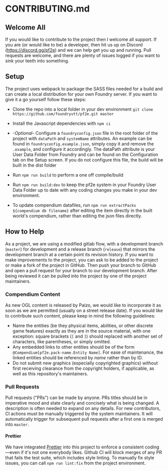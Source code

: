 # CONTRIBUTING.md

## Welcome All

If you would like to contribute to the project then I welcome all support. If you are (or would like to be) a developer, then hit us up on Discord (https://discord.gg/pf2e) and we can help get you up and running. Pull requests are welcome, and there are plenty of issues logged if you want to sink your teeth into something.

## Setup

The project uses webpack to package the SASS files needed for a build and can create a local distribution for your own Foundry server. If you want to give it a go yourself follow these steps:

* Clone the repo into a local folder in your dev environment `git clone https://github.com/foundryvtt/pf2e.git master`

* Install the Javascript dependencies with `npm ci`

* *-Optional-* Configure a `foundryconfig.json` file in the root folder of the project with `dataPath` and `systemName` attributes. An example can be found in `foundryconfig.example.json`, simply copy it and remove the `.example`, and configure it accordingly. The dataPath attribute is your User Data Folder from Foundry and can be found on the Configuration tab on the Setup screen. If you do not configure this file, the build will be built in the dist folder

* Run `npm run build` to perform a one off compile/build

* Run `npm run build:dev` to keep the pf2e system in your Foundry User Data Folder up to date with any coding changes you make in your dev environment.

* To update compendium datafiles, run `npm run extractPacks ${compendium db filename}` after editing the item directly in the built world's compendium, rather than editing the json files directly.

## How to Help

As a project, we are using a modified gitlab flow, with a development branch (`master`) for development and a release branch (`release`) that mirrors the development branch at a certain point its revision history. If you want to make improvements to the project, you can ask to be added to the project or make a fork of the project in GitHub. Then push your branch to GitHub and open a pull request for your branch to our development branch. After being reviewed it can be pulled into the project by one of the project maintainers.

### Compendium Content

As new OGL content is released by Paizo, we would like to incorporate it as soon as we are permitted (usually on a street release date). If you would like to contribute such content, please keep in mind the following guidelines:
* Name the entities (be they physical items, abilities, or other discrete game features) exactly as they are in the source material, with one exception: square brackets (`[` and `]`) should replaced with another set of characters, like parentheses, or simply omitted.
* Any embedded links to other entities should be of the form `@Compendium[pf2e.pack-name.Entity Name]`. For ease of maintenance, the linked entities should be referenced by *name* rather than by ID.
* Do not submit new graphics (especially copyrighted graphics) without first receiving clearance from the copyright holders, if applicable, as well as this repository's maintainers.

### Pull Requests

Pull requests ("PRs") can be made by anyone. PRs titles should be in imperative mood and state clearly and concisely what is being changed. A description is often needed to expand on any details. For new contributors, CI actions must be manually triggered by the system maintainers. It will automatically trigger for subsequent pull requests after a first one is merged into `master`.  

#### Prettier

We have integrated [Prettier](https://prettier.io/) into this project to enforce a consistent coding—even if it's not one everybody likes. Github CI will block merges of any PR that fails the test suite, which includes style linting. To manually fix style issues, you can call `npm run lint:fix` from the project environment.
